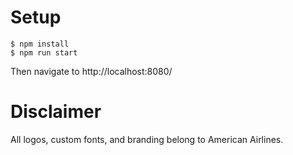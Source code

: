 # Setup

```
$ npm install
$ npm run start
```

Then navigate to http://localhost:8080/

# Disclaimer

All logos, custom fonts, and branding belong to American Airlines.
